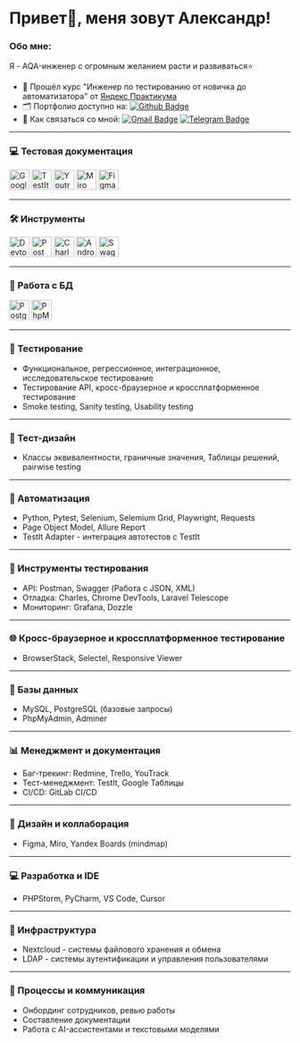 # Привет👋, меня зовут Александр!
### Обо мне:
Я - AQA-инженер с огромным желанием расти и развиваться⭐
- 📖 Прошёл курс "Инженер по тестированию от новичка до автоматизатора" от  [Яндекс Практикума](https://practicum.yandex.ru)
- 🗂️ Портфолио доступно на: [![Github Badge](https://img.shields.io/badge/GitHub-100000?style=for-the-badge&logo=github&logoColor=white)](https://github.com/Alexander-Lyapunov/QA_Yandex_Practicum)
- 📩 Как связаться со мной: [![Gmail Badge](https://img.shields.io/badge/-mail-blue?style=flat&logo=Gmail&logoColor=white)](mailto:lagrand1@yandex.ru)  [![Telegram Badge](https://img.shields.io/badge/-Alexander-blue?style=flat&logo=Telegram&logoColor=white)](https://t.me/LyapunovQA)

----

 ### 💻 Тестовая документация
<p align="left"> 
  <a href="https://docs.google.com/" target="_blank" rel="noreferrer"><img src="https://cdn-icons-png.flaticon.com/512/5968/5968557.png" width="36" height="36" alt="Google Sheets" /></a>
 <a href="https://www.testit.software/" target="_blank" rel="noreferrer"><img src="https://camo.githubusercontent.com/6ca5e2be8811ebfe50f050b57766053a48cc8c4cdc10e5357921f45d068d1fde/68747470733a2f2f646f63732e7465737469742e736f6674776172652f696d616765732f7465737469745f6c6f676f5f69636f6e5f626c75652e706e67" width="36" height="36" alt="TestIt" /></a>
  <a href="https://www.jetbrains.com/youtrack/" target="_blank" rel="noreferrer"><img src="https://upload.wikimedia.org/wikipedia/commons/9/95/YouTrack_Icon.png" width="36" height="36" alt="Youtrack" /></a>
  <a href="https://miro.com/" target="_blank" rel="noreferrer"><img src="https://w7.pngwing.com/pngs/885/629/png-transparent-miro-hd-logo-thumbnail.png" width="36" height="36" alt="Miro" /></a>
 <a href="https://www.figma.com/" target="_blank" rel="noreferrer"><img src="https://raw.githubusercontent.com/danielcranney/readme-generator/main/public/icons/skills/figma-colored.svg" width="36" height="36" alt="Figma" /></a>
</p> 

----

### 🛠 Инструменты
<p align="left"> 
   <a><img src="https://d33wubrfki0l68.cloudfront.net/38b5c953a4667366685d55db55d057c86db1fc54/a0fdc/static/acae6b24d940347661ca901ea07f47c1/chrome-dev-logo-icon.png" width="36" height="36" alt="Devtools" /></a>
  <a href="https://www.postman.com/" target="_blank" rel="noreferrer"><img src="https://voyager.postman.com/logo/postman-logo-icon-orange.svg" title="postman" width="36" height="36" alt="Postman" /></a>
  <a href="https://www.charlesproxy.com/" target="_blank" rel="noreferrer"><img src="https://davidwalsh.name/demo/charlesproxyicon.svg" width="36" height="36" alt="Charles" /></a>
  <a href="https://developer.android.com/studio/" target="_blank" rel="noreferrer"><img src="https://cdn.icon-icons.com/icons2/3053/PNG/512/android_studio_alt_macos_bigsur_icon_190394.png" width="36" height="36" alt="Android Studio" /></a>
  <a><img src="https://static.tildacdn.com/tild6431-3463-4161-b339-613661656231/swagger.png" width="36" height="36" alt="Swagger" /></a>
  </p> 

  ----

  ### 💾 Работа с БД
  <p align="left"> 
     <a href="https://www.postgresql.org/" target="_blank" rel="noreferrer"><img src="https://raw.githubusercontent.com/danielcranney/readme-generator/main/public/icons/skills/postgresql-colored.svg" width="36" height="36" alt="PostgreSQL" /></a>
   <a href="https://www.phpmyadmin.net/" target="_blank" rel="noreferrer"><img src="https://upload.wikimedia.org/wikipedia/commons/thumb/4/4f/PhpMyAdmin_logo.svg/250px-PhpMyAdmin_logo.svg.png" width="36" height="36" alt="PhpMyAdmin" /></a>
    </p> 

 
----

 ### 🧪 Тестирование
- Функциональное, регрессионное, интеграционное, исследовательское тестирование
- Тестирование API, кросс-браузерное и кроссплатформенное тестирование
- Smoke testing, Sanity testing, Usability testing
  
----

 ### 🎯 Тест-дизайн
- Классы эквивалентности, граничные значения, Таблицы решений, pairwise testing
  
----

 ### 🤖 Автоматизация
- Python, Pytest, Selenium, Selemium Grid, Playwright, Requests
- Page Object Model, Allure Report
- TestIt Adapter - интеграция автотестов с TestIt
  
----

 ### 🔧 Инструменты тестирования
- API: Postman, Swagger (Работа с JSON, XML)
- Отладка: Charles, Chrome DevTools, Laravel Telescope
- Мониторинг: Grafana, Dozzle
  
----

 ### 🌐 Кросс-браузерное и кроссплатформенное тестирование
- BrowserStack, Selectel, Responsive Viewer
  
----

 ### 💾 Базы данных
- MySQL, PostgreSQL (базовые запросы)
- PhpMyAdmin, Adminer

----

 ### 📊 Менеджмент и документация
- Баг-трекинг: Redmine, Trello, YouTrack
- Тест-менеджмент: TestIt, Google Таблицы
- CI/CD: GitLab CI/CD

----

 ### 🎨 Дизайн и коллаборация
- Figma, Miro, Yandex Boards (mindmap)

----

 ### 💻 Разработка и IDE
- PHPStorm, PyCharm, VS Code, Cursor

----

 ### 🔐 Инфраструктура
- Nextcloud - системы файлового хранения и обмена
- LDAP - системы аутентификации и управления пользователями

----

### 🤝 Процессы и коммуникация
- Онбординг сотрудников, ревью работы
- Составление документации
- Работа с AI-ассистентами и текстовыми моделями

